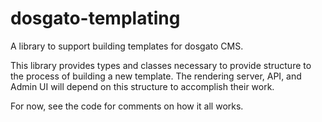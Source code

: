 # dosgato-templating
A library to support building templates for dosgato CMS.

This library provides types and classes necessary to provide structure to the
process of building a new template. The rendering server, API, and Admin UI will depend
on this structure to accomplish their work.

For now, see the code for comments on how it all works.
